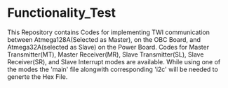 # Functionality_Test
This Repository contains Codes for implementing TWI communication between Atmega128A(Selected as Master), on the OBC Board,
and Atmega32A(selected as Slave) on the Power Board.
Codes for Master Transmitter(MT), Master Receiver(MR), Slave Transmitter(SL), Slave Receiver(SR), and Slave Interrupt modes are available.
While using one of the modes the 'main' file alongwith corresponding 'i2c' will be needed to generte the Hex File.
